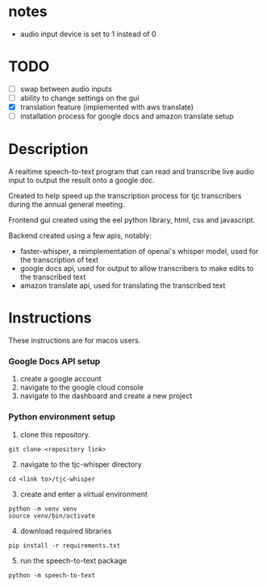 # notes
- audio input device is set to 1 instead of 0

# TODO

- [ ] swap between audio inputs
- [ ] ability to change settings on the gui 
- [x] translation feature (implemented with aws translate)
- [ ] installation process for google docs and amazon translate setup

# Description

A realtime speech-to-text program that can read and transcribe live audio input to output the result onto a google doc.


Created to help speed up the transcription process for tjc transcribers during the annual general meeting.

Frontend gui created using the eel python library, html, css and javascript.

Backend created using a few apis, notably:
  - faster-whisper, a reimplementation of openai's whisper model, used for the transcription of text
  - google docs api, used for output to allow transcribers to make edits to the transcribed text
  - amazon translate api, used for translating the transcribed text

# Instructions

These instructions are for macos users.

### Google Docs API setup

1. create a google account
2. navigate to the google cloud console
3. navigate to the dashboard and create a new project

### Python environment setup

1. clone this repository.
```
git clone <repository link>
```
2.  navigate to the tjc-whisper directory
```
cd <link to>/tjc-whisper
```
3. create and enter a virtual environment
```
python -m venv venv
source venv/bin/activate
```
4. download required libraries
```
pip install -r requirements.txt
```
5. run the speech-to-text package
```
python -m speech-to-text
```
